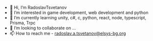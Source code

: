 - 👋 Hi, I’m RadoslavTsvetanov
- 👀 I’m interested  in game development, web development and python
- 🌱 I’m currently learning unity, c#, c, python, react, node, typescript, Prisma, Trpc
- 💞️ I’m looking to collaborate on ...
- 📫 How to reach me - radoslav.a.tsvetanov@elsys-bg.org
